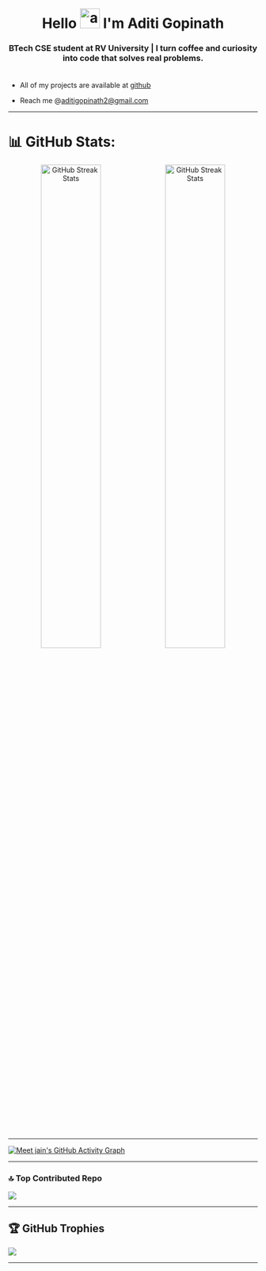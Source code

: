 <div>
  <h1 align="center">Hello <img src="https://fonts.gstatic.com/s/e/notoemoji/latest/1f44b_1f3fb/512.webp" height="40" width="40" alt="aditi-coder-11" /> I'm Aditi Gopinath </h1> 
<div>
<h3 align="center"> BTech CSE student at RV University | I turn coffee and curiosity into code that solves real problems. <br>
<br>
</h3>
 
- All of my projects are available at [github](https://github.com/aditi-coder-11)

- Reach me @aditigopinath2@gmail.com

---
# 📊 GitHub Stats:  
<div align="center">  
  <img src="https://github-readme-stats.vercel.app/api?username=aditi-coder-11&show_icons=true&show=reviews,prs_merged,prs_merged_percentage&theme=dark" width="49%" height="50%" alt="GitHub Streak Stats"/> 
  <img src="https://github-readme-streak-stats.herokuapp.com/?user=aditi-coder-11&theme=dark&hide_border=false" width="49%" height="50%" alt="GitHub Streak Stats">  
</div> 

---


<div>
  <a href="https://github.com/Meetjain1/github-readme-activity-graph">
    <img src="https://github-readme-activity-graph.vercel.app/graph?username=aditi-coder-11&theme=high-contrast" alt="Meet jain's GitHub Activity Graph" />
  </a>
</div>

---
### 🔝 Top Contributed Repo  
![](https://github-contributor-stats.vercel.app/api?username=aditi-coder-11&limit=5&theme=dark&combine_all_yearly_contributions=true)  


---

## 🏆 GitHub Trophies  
![](https://github-profile-trophy.vercel.app/?username=aditi-coder-11&theme=radical&no-frame=false&no-bg=false&margin-w=4)  

---



